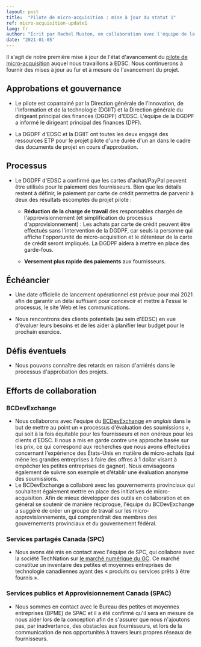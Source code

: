```yaml
---
layout: post
title:  "Pilote de micro-acquisition : mise à jour du statut 1"
ref: micro-acquisition-update1
lang: fr
author: "Écrit par Rachel Muston, en collaboration avec l'équipe de la stratégie TI et les membres de l'équipe du projet pilote de micro-acquisition."
date: "2021-01-05"
---
```


Il s'agit de notre première mise à jour de l'état d'avancement du [pilote de micro-acquisition](https://sara-sabr.github.io/ITStrategy/pilote-de-micro-acquisition.html) auquel nous travaillons à EDSC.
Nous continuerons à fournir des mises à jour au fur et à mesure de l'avancement du projet.

## Approbations et gouvernance

- Le pilote est coparrainé par la Direction générale de l'innovation, de l'information et de la technologie (DGIIT) et la Direction générale du dirigeant principal des finances (DGDPF) d'EDSC.
L'équipe de la DGDPF a informé le dirigeant principal des finances (DPF).

- La DGDPF d'EDSC et la DGIIT ont toutes les deux engagé des ressources ETP pour le projet pilote d'une durée d'un an dans le cadre des documents de projet en cours d'approbation.

## Processus

- Le DGDPF d'EDSC a confirmé que les cartes d'achat/PayPal peuvent être utilisés pour le paiement des fournisseurs.
  Bien que les détails restent à définir, le paiement par carte de crédit permettra de parvenir à deux des résultats escomptés du projet pilote :

  - **Réduction de la charge de travail** des responsables chargés de l'approvisionnement (et simplification du processus d'approvisionnement) : Les achats par carte de crédit peuvent être effectués sans l'intervention de la DGDPF, car seuls la personne qui affiche l'opportunité de micro-acquisition et le détenteur de la carte de crédit seront impliqués.
  La DGDPF aidera à mettre en place des garde-fous.

  - **Versement plus rapide des paiements** aux fournisseurs.

## Échéancier

- Une date officielle de lancement opérationnel est prévue pour mai 2021 afin de garantir un délai suffisant pour concevoir et mettre à l'essai le processus, le site Web et les communications.

- Nous rencontrons des clients potentiels (au sein d'EDSC) en vue d'évaluer leurs besoins et de les aider à planifier leur budget pour le prochain exercice.

## Défis éventuels

- Nous pouvons connaître des retards en raison d'arriérés dans le processus d'approbation des projets.

## Efforts de collaboration

### BCDevExchange

- Nous collaborons avec l'équipe du [BCDevExchange](https://bcdevexchange.org) *en anglais* dans le but de mettre au point un « processus d'évaluation des soumissions », qui soit à la fois équitable pour les fournisseurs et non onéreux pour les clients d'EDSC.
Il nous a mis en garde contre une approche basée sur les prix, ce qui correspond aux recherches que nous avons effectuées concernant l'expérience des États-Unis en matière de micro-achats (qui mène les grandes entreprises à faire des offres à 1 dollar visant à empêcher les petites entreprises de gagner).
Nous envisageons également de suivre son exemple et d’établir une évaluation anonyme des soumissions.
- Le BCDevExchange a collaboré avec les gouvernements provinciaux qui souhaitent également mettre en place des initiatives de micro-acquisition.
Afin de mieux développer des outils en collaboration et en général se soutenir de manière réciproque, l'équipe du BCDevExchange a suggéré de créer un groupe de travail sur les micro-approvisionnements, qui comprendrait des membres des gouvernements provinciaux et du gouvernement fédéral.

### Services partagés Canada (SPC)

- Nous avons été mis en contact avec l'équipe de SPC, qui collabore avec la société TechNation sur [le marché numérique du GC](https://technationportal.ca/).
Ce marché constitue un inventaire des petites et moyennes entreprises de technologie canadiennes ayant des « produits ou services prêts à être fournis ».

### Services publics et Approvisionnement Canada (SPAC)

- Nous sommes en contact avec le Bureau des petites et moyennes entreprises (BPME) de SPAC et il a été confirmé qu'il sera en mesure de nous aider lors de la conception afin de s'assurer que nous n'ajoutons pas, par inadvertance, des obstacles aux fournisseurs, et lors de la communication de nos opportunités à travers leurs propres réseaux de fournisseurs.
